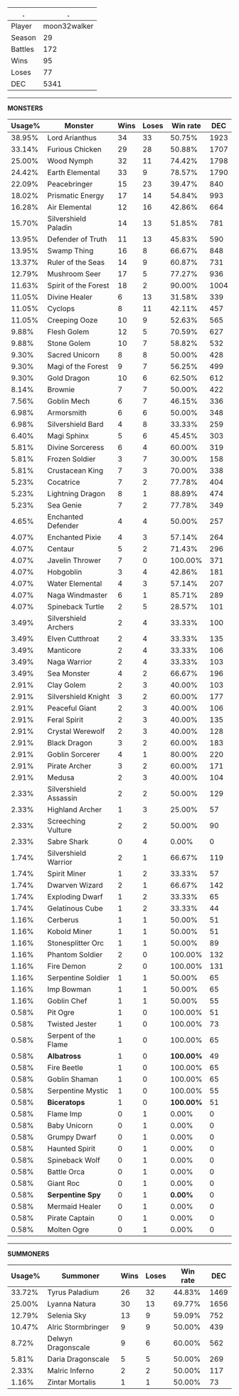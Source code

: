 .|.
|-|-
Player|moon32walker
Season|29
Battles|172
Wins|95
Loses|77
DEC|5341

---
**MONSTERS**

Usage%|Monster|Wins|Loses|Win rate|DEC|
-|-|-|-|-|-|
38.95%|Lord Arianthus|34|33|50.75%|1923|
33.14%|Furious Chicken|29|28|50.88%|1707|
25.00%|Wood Nymph|32|11|74.42%|1798|
24.42%|Earth Elemental|33|9|78.57%|1790|
22.09%|Peacebringer|15|23|39.47%|840|
18.02%|Prismatic Energy|17|14|54.84%|993|
16.28%|Air Elemental|12|16|42.86%|664|
15.70%|Silvershield Paladin|14|13|51.85%|781|
13.95%|Defender of Truth|11|13|45.83%|590|
13.95%|Swamp Thing|16|8|66.67%|848|
13.37%|Ruler of the Seas|14|9|60.87%|731|
12.79%|Mushroom Seer|17|5|77.27%|936|
11.63%|Spirit of the Forest|18|2|90.00%|1004|
11.05%|Divine Healer|6|13|31.58%|339|
11.05%|Cyclops|8|11|42.11%|457|
11.05%|Creeping Ooze|10|9|52.63%|565|
9.88%|Flesh Golem|12|5|70.59%|627|
9.88%|Stone Golem|10|7|58.82%|532|
9.30%|Sacred Unicorn|8|8|50.00%|428|
9.30%|Magi of the Forest|9|7|56.25%|499|
9.30%|Gold Dragon|10|6|62.50%|612|
8.14%|Brownie|7|7|50.00%|422|
7.56%|Goblin Mech|6|7|46.15%|336|
6.98%|Armorsmith|6|6|50.00%|348|
6.98%|Silvershield Bard|4|8|33.33%|259|
6.40%|Magi Sphinx|5|6|45.45%|303|
5.81%|Divine Sorceress|6|4|60.00%|319|
5.81%|Frozen Soldier|3|7|30.00%|158|
5.81%|Crustacean King|7|3|70.00%|338|
5.23%|Cocatrice|7|2|77.78%|404|
5.23%|Lightning Dragon|8|1|88.89%|474|
5.23%|Sea Genie|7|2|77.78%|349|
4.65%|Enchanted Defender|4|4|50.00%|257|
4.07%|Enchanted Pixie|4|3|57.14%|264|
4.07%|Centaur|5|2|71.43%|296|
4.07%|Javelin Thrower|7|0|100.00%|371|
4.07%|Hobgoblin|3|4|42.86%|181|
4.07%|Water Elemental|4|3|57.14%|207|
4.07%|Naga Windmaster|6|1|85.71%|289|
4.07%|Spineback Turtle|2|5|28.57%|101|
3.49%|Silvershield Archers|2|4|33.33%|100|
3.49%|Elven Cutthroat|2|4|33.33%|135|
3.49%|Manticore|2|4|33.33%|106|
3.49%|Naga Warrior|2|4|33.33%|103|
3.49%|Sea Monster|4|2|66.67%|196|
2.91%|Clay Golem|2|3|40.00%|103|
2.91%|Silvershield Knight|3|2|60.00%|177|
2.91%|Peaceful Giant|2|3|40.00%|106|
2.91%|Feral Spirit|2|3|40.00%|135|
2.91%|Crystal Werewolf|2|3|40.00%|128|
2.91%|Black Dragon|3|2|60.00%|183|
2.91%|Goblin Sorcerer|4|1|80.00%|220|
2.91%|Pirate Archer|3|2|60.00%|171|
2.91%|Medusa|2|3|40.00%|104|
2.33%|Silvershield Assassin|2|2|50.00%|129|
2.33%|Highland Archer|1|3|25.00%|57|
2.33%|Screeching Vulture|2|2|50.00%|90|
2.33%|Sabre Shark|0|4|0.00%|0|
1.74%|Silvershield Warrior|2|1|66.67%|119|
1.74%|Spirit Miner|1|2|33.33%|57|
1.74%|Dwarven Wizard|2|1|66.67%|142|
1.74%|Exploding Dwarf|1|2|33.33%|65|
1.74%|Gelatinous Cube|1|2|33.33%|44|
1.16%|Cerberus|1|1|50.00%|51|
1.16%|Kobold Miner|1|1|50.00%|51|
1.16%|Stonesplitter Orc|1|1|50.00%|89|
1.16%|Phantom Soldier|2|0|100.00%|132|
1.16%|Fire Demon|2|0|100.00%|131|
1.16%|Serpentine Soldier|1|1|50.00%|65|
1.16%|Imp Bowman|1|1|50.00%|65|
1.16%|Goblin Chef|1|1|50.00%|55|
0.58%|Pit Ogre|1|0|100.00%|51|
0.58%|Twisted Jester|1|0|100.00%|73|
0.58%|Serpent of the Flame|1|0|100.00%|65|
0.58%|**Albatross**|1|0|**100.00%**|49|
0.58%|Fire Beetle|1|0|100.00%|65|
0.58%|Goblin Shaman|1|0|100.00%|65|
0.58%|Serpentine Mystic|1|0|100.00%|55|
0.58%|**Biceratops**|1|0|**100.00%**|51|
0.58%|Flame Imp|0|1|0.00%|0|
0.58%|Baby Unicorn|0|1|0.00%|0|
0.58%|Grumpy Dwarf|0|1|0.00%|0|
0.58%|Haunted Spirit|0|1|0.00%|0|
0.58%|Spineback Wolf|0|1|0.00%|0|
0.58%|Battle Orca|0|1|0.00%|0|
0.58%|Giant Roc|0|1|0.00%|0|
0.58%|**Serpentine Spy**|0|1|**0.00%**|0|
0.58%|Mermaid Healer|0|1|0.00%|0|
0.58%|Pirate Captain|0|1|0.00%|0|
0.58%|Molten Ogre|0|1|0.00%|0|

---
**SUMMONERS**

Usage%|Summoner|Wins|Loses|Win rate|DEC|
-|-|-|-|-|-|
33.72%|Tyrus Paladium|26|32|44.83%|1469|
25.00%|Lyanna Natura|30|13|69.77%|1656|
12.79%|Selenia Sky|13|9|59.09%|752|
10.47%|Alric Stormbringer|9|9|50.00%|439|
8.72%|Delwyn Dragonscale|9|6|60.00%|562|
5.81%|Daria Dragonscale|5|5|50.00%|269|
2.33%|Malric Inferno|2|2|50.00%|117|
1.16%|Zintar Mortalis|1|1|50.00%|73|
